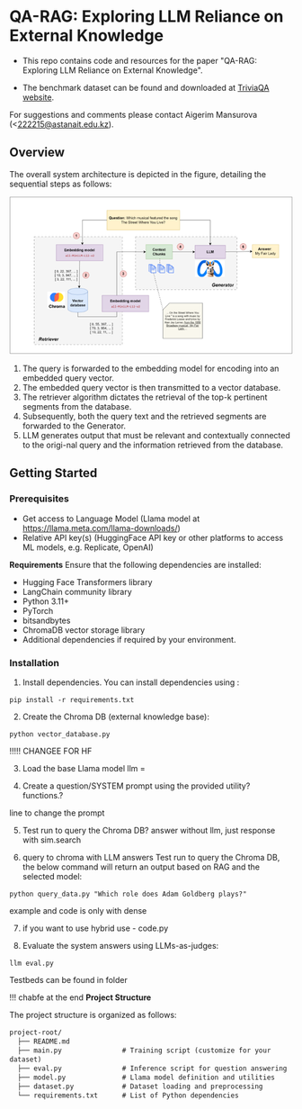 # QA-RAG: Exploring LLM Reliance on External Knowledge 

- This repo contains code and resources for the paper "QA-RAG: Exploring LLM Reliance on External Knowledge".

- The benchmark dataset can be found and downloaded at [TriviaQA website][triviaqa-website].  

For suggestions and comments please contact Aigerim Mansurova (<222215@astanait.edu.kz).



## Overview

The overall system architecture is depicted in the figure, detailing the sequential steps as follows:

![alt text](https://github.com/Tbinma/Exploring-LLM-Reliance-on-External-Knowledge/blob/main/Workflow.png?raw=true)
1.	The query is forwarded to the embedding model for encoding into an embedded query vector.
2.	The embedded query vector is then transmitted to a vector database.
3.	The retriever algorithm dictates the retrieval of the top-k pertinent segments from the database.
4.	Subsequently, both the query text and the retrieved segments are forwarded to the Generator.
5.	LLM generates output that must be relevant and contextually connected to the origi-nal query and the information retrieved from the database.


## Getting Started



### Prerequisites

- Get access to Language Model (Llama model at https://llama.meta.com/llama-downloads/)
- Relative API key(s) (HuggingFace API key or other platforms to access ML models, e.g. Replicate, OpenAI)

  
**Requirements**
Ensure that the following dependencies are installed:
- Hugging Face Transformers library
- LangChain community library
- Python 3.11+
- PyTorch
- bitsandbytes
- ChromaDB vector storage library
- Additional dependencies if required by your environment.

### Installation
1. Install dependencies.
You can install dependencies using :
```
pip install -r requirements.txt
```

2. Create the Chroma DB (external knowledge base):
```
python vector_database.py
```
 !!!!! CHANGEE FOR HF  

3. Load the base Llama model 
llm = 


4. Create a question/SYSTEM prompt using the provided utility? functions.?

line to change the prompt


5. Test run to query the Chroma DB?
answer without llm, just 
response with sim.search


6. query to chroma with LLM answers 
   Test run to query the Chroma DB, the below command will return an output based on RAG and the selected model:
```
python query_data.py "Which role does Adam Goldberg plays?"
```
example and code is only with dense 

7. if you want to use hybrid use - code.py

8.  Evaluate the system answers using LLMs-as-judges:
```
llm eval.py
```
Testbeds can be found in folder



 
!!! chabfe at the end
**Project Structure**

The project structure is organized as follows:

```
project-root/
  ├── README.md
  ├── main.py               # Training script (customize for your dataset)
  ├── eval.py               # Inference script for question answering
  ├── model.py              # Llama model definition and utilities
  ├── dataset.py            # Dataset loading and preprocessing
  └── requirements.txt      # List of Python dependencies
```



[triviaqa-website]: http://nlp.cs.washington.edu/triviaqa/
